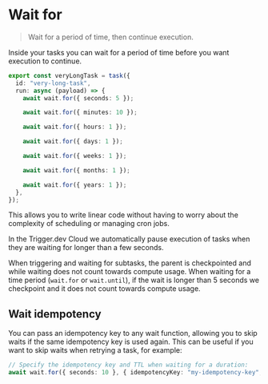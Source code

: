 # Wait for

> Wait for a period of time, then continue execution.

Inside your tasks you can wait for a period of time before you want execution to continue.

```ts /trigger/long-task.ts
export const veryLongTask = task({
  id: "very-long-task",
  run: async (payload) => {
    await wait.for({ seconds: 5 });

    await wait.for({ minutes: 10 });

    await wait.for({ hours: 1 });

    await wait.for({ days: 1 });

    await wait.for({ weeks: 1 });

    await wait.for({ months: 1 });

    await wait.for({ years: 1 });
  },
});
```

This allows you to write linear code without having to worry about the complexity of scheduling or managing cron jobs.

In the Trigger.dev Cloud we automatically pause execution of tasks when they are waiting for
longer than a few seconds.

When triggering and waiting for subtasks, the parent is checkpointed and while waiting does not count towards compute usage. When waiting for a time period (`wait.for` or `wait.until`), if the wait is longer than 5 seconds we checkpoint and it does not count towards compute usage.

## Wait idempotency

You can pass an idempotency key to any wait function, allowing you to skip waits if the same idempotency key is used again. This can be useful if you want to skip waits when retrying a task, for example:

```ts
// Specify the idempotency key and TTL when waiting for a duration:
await wait.for({ seconds: 10 }, { idempotencyKey: "my-idempotency-key", idempotencyKeyTTL: "1h" });
```
